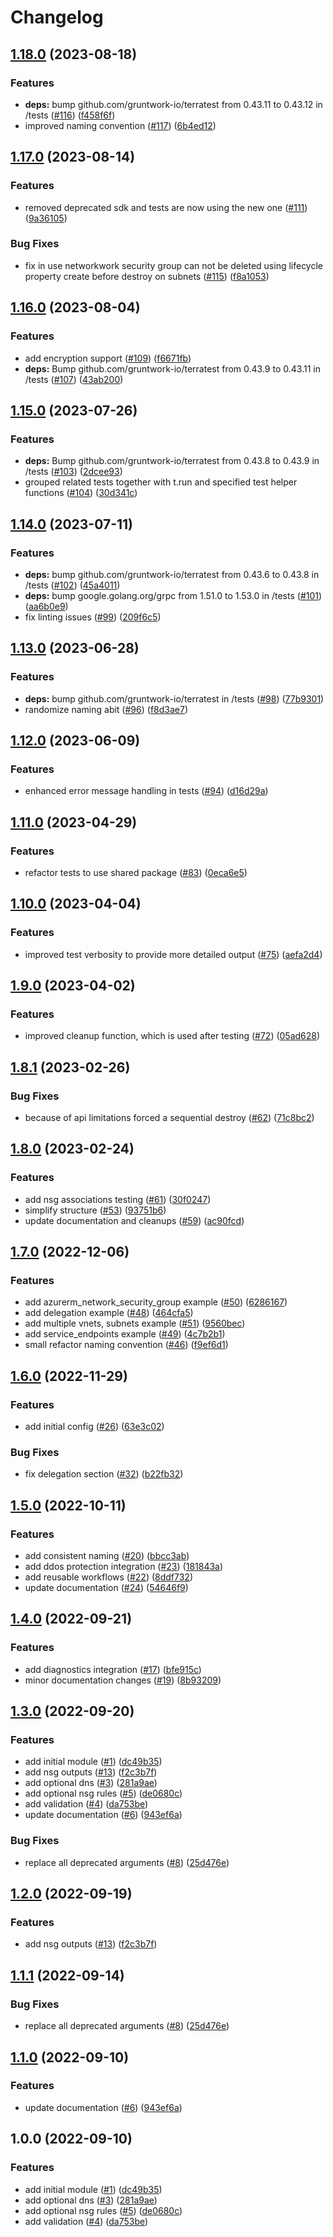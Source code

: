 # Changelog

## [1.18.0](https://github.com/aztfmods/terraform-azure-vnet/compare/v1.17.0...v1.18.0) (2023-08-18)


### Features

* **deps:** bump github.com/gruntwork-io/terratest from 0.43.11 to 0.43.12 in /tests ([#116](https://github.com/aztfmods/terraform-azure-vnet/issues/116)) ([f458f6f](https://github.com/aztfmods/terraform-azure-vnet/commit/f458f6fdeb3b40fd93296bfe714f521da157fae4))
* improved naming convention ([#117](https://github.com/aztfmods/terraform-azure-vnet/issues/117)) ([6b4ed12](https://github.com/aztfmods/terraform-azure-vnet/commit/6b4ed129ba41fc791551b2b39b6d44770223aa26))

## [1.17.0](https://github.com/aztfmods/terraform-azure-vnet/compare/v1.16.0...v1.17.0) (2023-08-14)


### Features

* removed deprecated sdk and tests are now using the new one ([#111](https://github.com/aztfmods/terraform-azure-vnet/issues/111)) ([9a36105](https://github.com/aztfmods/terraform-azure-vnet/commit/9a3610519ea96a999fd48aee7f3956bc86f082b4))


### Bug Fixes

* fix in use networkwork security group can not be deleted using lifecycle property create before destroy on subnets ([#115](https://github.com/aztfmods/terraform-azure-vnet/issues/115)) ([f8a1053](https://github.com/aztfmods/terraform-azure-vnet/commit/f8a10536ba2b5edb6121baf9f75d9b23b3e89f81))

## [1.16.0](https://github.com/aztfmods/terraform-azure-vnet/compare/v1.15.0...v1.16.0) (2023-08-04)


### Features

* add encryption support ([#109](https://github.com/aztfmods/terraform-azure-vnet/issues/109)) ([f6671fb](https://github.com/aztfmods/terraform-azure-vnet/commit/f6671fb965d6a3e70ac7eaeb21cb5e7cd81a3912))
* **deps:** Bump github.com/gruntwork-io/terratest from 0.43.9 to 0.43.11 in /tests ([#107](https://github.com/aztfmods/terraform-azure-vnet/issues/107)) ([43ab200](https://github.com/aztfmods/terraform-azure-vnet/commit/43ab200a5155e765f2d04171fcb5fc9abf2cb199))

## [1.15.0](https://github.com/aztfmods/terraform-azure-vnet/compare/v1.14.0...v1.15.0) (2023-07-26)


### Features

* **deps:** Bump github.com/gruntwork-io/terratest from 0.43.8 to 0.43.9 in /tests ([#103](https://github.com/aztfmods/terraform-azure-vnet/issues/103)) ([2dcee93](https://github.com/aztfmods/terraform-azure-vnet/commit/2dcee93250f5cd95e7e18e57924aafc2c5d88d55))
* grouped related tests together with t.run and specified test helper functions ([#104](https://github.com/aztfmods/terraform-azure-vnet/issues/104)) ([30d341c](https://github.com/aztfmods/terraform-azure-vnet/commit/30d341cc882ba388f6fb1dc65426710495b4acf8))

## [1.14.0](https://github.com/aztfmods/terraform-azure-vnet/compare/v1.13.0...v1.14.0) (2023-07-11)


### Features

* **deps:** bump github.com/gruntwork-io/terratest from 0.43.6 to 0.43.8 in /tests ([#102](https://github.com/aztfmods/terraform-azure-vnet/issues/102)) ([45a4011](https://github.com/aztfmods/terraform-azure-vnet/commit/45a401131e0220fe9f335da9c55ef8b2e72af54f))
* **deps:** bump google.golang.org/grpc from 1.51.0 to 1.53.0 in /tests ([#101](https://github.com/aztfmods/terraform-azure-vnet/issues/101)) ([aa6b0e9](https://github.com/aztfmods/terraform-azure-vnet/commit/aa6b0e9d49c146aebb0feba709ac1faac9e75775))
* fix linting issues ([#99](https://github.com/aztfmods/terraform-azure-vnet/issues/99)) ([209f6c5](https://github.com/aztfmods/terraform-azure-vnet/commit/209f6c592636f1a8b7830b294eba5894c35cd3d7))

## [1.13.0](https://github.com/aztfmods/module-azurerm-vnet/compare/v1.12.0...v1.13.0) (2023-06-28)


### Features

* **deps:** bump github.com/gruntwork-io/terratest in /tests ([#98](https://github.com/aztfmods/module-azurerm-vnet/issues/98)) ([77b9301](https://github.com/aztfmods/module-azurerm-vnet/commit/77b930185a0bdfe15acddd015e35b5a48e14a82f))
* randomize naming abit ([#96](https://github.com/aztfmods/module-azurerm-vnet/issues/96)) ([f8d3ae7](https://github.com/aztfmods/module-azurerm-vnet/commit/f8d3ae7b0139362858412ff4d584ec4e9e7e0536))

## [1.12.0](https://github.com/aztfmods/module-azurerm-vnet/compare/v1.11.0...v1.12.0) (2023-06-09)


### Features

* enhanced error message handling in tests ([#94](https://github.com/aztfmods/module-azurerm-vnet/issues/94)) ([d16d29a](https://github.com/aztfmods/module-azurerm-vnet/commit/d16d29a133afcd1388d987a2321ec5f7d0bcebeb))

## [1.11.0](https://github.com/aztfmods/module-azurerm-vnet/compare/v1.10.0...v1.11.0) (2023-04-29)


### Features

* refactor tests to use shared package ([#83](https://github.com/aztfmods/module-azurerm-vnet/issues/83)) ([0eca6e5](https://github.com/aztfmods/module-azurerm-vnet/commit/0eca6e52687617c4b6ecb08d5949e67502afdb40))

## [1.10.0](https://github.com/aztfmods/module-azurerm-vnet/compare/v1.9.0...v1.10.0) (2023-04-04)


### Features

* improved test verbosity to provide more detailed output ([#75](https://github.com/aztfmods/module-azurerm-vnet/issues/75)) ([aefa2d4](https://github.com/aztfmods/module-azurerm-vnet/commit/aefa2d4f55a4f30e361e6e30e6626cd0839a5a7e))

## [1.9.0](https://github.com/aztfmods/module-azurerm-vnet/compare/v1.8.1...v1.9.0) (2023-04-02)


### Features

* improved cleanup function, which is used after testing ([#72](https://github.com/aztfmods/module-azurerm-vnet/issues/72)) ([05ad628](https://github.com/aztfmods/module-azurerm-vnet/commit/05ad628c24b532b1f00a52ae2eac9ac0a6d62c1c))

## [1.8.1](https://github.com/aztfmods/module-azurerm-vnet/compare/v1.8.0...v1.8.1) (2023-02-26)


### Bug Fixes

* because of api limitations forced a sequential destroy ([#62](https://github.com/aztfmods/module-azurerm-vnet/issues/62)) ([71c8bc2](https://github.com/aztfmods/module-azurerm-vnet/commit/71c8bc29cd28c8bce3d37a1f6098eee88a6d9e7f))

## [1.8.0](https://github.com/aztfmods/module-azurerm-vnet/compare/v1.7.0...v1.8.0) (2023-02-24)


### Features

* add nsg associations testing ([#61](https://github.com/aztfmods/module-azurerm-vnet/issues/61)) ([30f0247](https://github.com/aztfmods/module-azurerm-vnet/commit/30f024783621d91f8fe880ee1d9e6217e76aa445))
* simplify structure ([#53](https://github.com/aztfmods/module-azurerm-vnet/issues/53)) ([93751b6](https://github.com/aztfmods/module-azurerm-vnet/commit/93751b6b9c04878b74684d5fc080558451a4e87c))
* update documentation and cleanups ([#59](https://github.com/aztfmods/module-azurerm-vnet/issues/59)) ([ac90fcd](https://github.com/aztfmods/module-azurerm-vnet/commit/ac90fcd1cc836c60a552ada2324e19b243a128d4))

## [1.7.0](https://github.com/aztfmods/module-azurerm-vnet/compare/v1.6.0...v1.7.0) (2022-12-06)


### Features

* add azurerm_network_security_group example ([#50](https://github.com/aztfmods/module-azurerm-vnet/issues/50)) ([6286167](https://github.com/aztfmods/module-azurerm-vnet/commit/6286167a6917ef2d68c37ce417bce829cb318052))
* add delegation example ([#48](https://github.com/aztfmods/module-azurerm-vnet/issues/48)) ([464cfa5](https://github.com/aztfmods/module-azurerm-vnet/commit/464cfa5ce29d52064538ad23c37a727d6f0233a5))
* add multiple vnets, subnets example ([#51](https://github.com/aztfmods/module-azurerm-vnet/issues/51)) ([9560bec](https://github.com/aztfmods/module-azurerm-vnet/commit/9560becc94e9689363465dae4682674b85059324))
* add service_endpoints example ([#49](https://github.com/aztfmods/module-azurerm-vnet/issues/49)) ([4c7b2b1](https://github.com/aztfmods/module-azurerm-vnet/commit/4c7b2b1ba1857b01b88f6f18ecf405d6ce46476c))
* small refactor naming convention ([#46](https://github.com/aztfmods/module-azurerm-vnet/issues/46)) ([f9ef6d1](https://github.com/aztfmods/module-azurerm-vnet/commit/f9ef6d1aad31a99c7d627c294d3829a9f82e3fce))

## [1.6.0](https://github.com/aztfmods/module-azurerm-vnet/compare/v1.5.0...v1.6.0) (2022-11-29)


### Features

* add initial config ([#26](https://github.com/aztfmods/module-azurerm-vnet/issues/26)) ([63e3c02](https://github.com/aztfmods/module-azurerm-vnet/commit/63e3c0274ba23b278ef544a96a35bee03c4fd842))


### Bug Fixes

* fix delegation section ([#32](https://github.com/aztfmods/module-azurerm-vnet/issues/32)) ([b22fb32](https://github.com/aztfmods/module-azurerm-vnet/commit/b22fb32a03234dcbe25fb5bbf60c0fdf3cb5efc9))

## [1.5.0](https://github.com/aztfmods/module-azurerm-vnet/compare/v1.4.0...v1.5.0) (2022-10-11)


### Features

* add consistent naming ([#20](https://github.com/aztfmods/module-azurerm-vnet/issues/20)) ([bbcc3ab](https://github.com/aztfmods/module-azurerm-vnet/commit/bbcc3abcbc3d9c7c24512335ce2db4e00e83c513))
* add ddos protection integration ([#23](https://github.com/aztfmods/module-azurerm-vnet/issues/23)) ([181843a](https://github.com/aztfmods/module-azurerm-vnet/commit/181843abd565786d96e78e11fb4830317cbe7e64))
* add reusable workflows ([#22](https://github.com/aztfmods/module-azurerm-vnet/issues/22)) ([8ddf732](https://github.com/aztfmods/module-azurerm-vnet/commit/8ddf732d4a02ffc2f32296fca6f82960624bfffb))
* update documentation ([#24](https://github.com/aztfmods/module-azurerm-vnet/issues/24)) ([54646f9](https://github.com/aztfmods/module-azurerm-vnet/commit/54646f99b7aa8e742c00de591b094b89a3adb6cd))

## [1.4.0](https://github.com/aztfmods/module-azurerm-vnet/compare/v1.3.0...v1.4.0) (2022-09-21)


### Features

* add diagnostics integration ([#17](https://github.com/aztfmods/module-azurerm-vnet/issues/17)) ([bfe915c](https://github.com/aztfmods/module-azurerm-vnet/commit/bfe915ca4efbb2ef264e66407b8c6e9552e875ba))
* minor documentation changes ([#19](https://github.com/aztfmods/module-azurerm-vnet/issues/19)) ([8b93209](https://github.com/aztfmods/module-azurerm-vnet/commit/8b93209d935f64dee4fcea77f45e1d3a4219308b))

## [1.3.0](https://github.com/aztfmods/module-azurerm-vnet/compare/v1.2.0...v1.3.0) (2022-09-20)


### Features

* add initial module ([#1](https://github.com/aztfmods/module-azurerm-vnet/issues/1)) ([dc49b35](https://github.com/aztfmods/module-azurerm-vnet/commit/dc49b35d1189df4b9d05cf4e98f34da24743737e))
* add nsg outputs ([#13](https://github.com/aztfmods/module-azurerm-vnet/issues/13)) ([f2c3b7f](https://github.com/aztfmods/module-azurerm-vnet/commit/f2c3b7f6975793e645f1f2a7ebb392a5a80c72f4))
* add optional dns ([#3](https://github.com/aztfmods/module-azurerm-vnet/issues/3)) ([281a9ae](https://github.com/aztfmods/module-azurerm-vnet/commit/281a9aea7dc68a6e0c15d14c79d89872d78dc081))
* add optional nsg rules ([#5](https://github.com/aztfmods/module-azurerm-vnet/issues/5)) ([de0680c](https://github.com/aztfmods/module-azurerm-vnet/commit/de0680c74ea3e57bc1636d64e4309f6d390ec5f1))
* add validation ([#4](https://github.com/aztfmods/module-azurerm-vnet/issues/4)) ([da753be](https://github.com/aztfmods/module-azurerm-vnet/commit/da753be82333c8c0e548c680e11a8dc1f8b12cf4))
* update documentation ([#6](https://github.com/aztfmods/module-azurerm-vnet/issues/6)) ([943ef6a](https://github.com/aztfmods/module-azurerm-vnet/commit/943ef6abf194659b756f47944fcdc9e5278d399b))


### Bug Fixes

* replace all deprecated arguments ([#8](https://github.com/aztfmods/module-azurerm-vnet/issues/8)) ([25d476e](https://github.com/aztfmods/module-azurerm-vnet/commit/25d476e3b27e8c7a00880438540471fc333d8f11))

## [1.2.0](https://github.com/aztfmods/module-azurerm-vnet/compare/v1.1.1...v1.2.0) (2022-09-19)


### Features

* add nsg outputs ([#13](https://github.com/aztfmods/module-azurerm-vnet/issues/13)) ([f2c3b7f](https://github.com/aztfmods/module-azurerm-vnet/commit/f2c3b7f6975793e645f1f2a7ebb392a5a80c72f4))

## [1.1.1](https://github.com/dkooll/terraform-azurerm-vnet/compare/v1.1.0...v1.1.1) (2022-09-14)


### Bug Fixes

* replace all deprecated arguments ([#8](https://github.com/dkooll/terraform-azurerm-vnet/issues/8)) ([25d476e](https://github.com/dkooll/terraform-azurerm-vnet/commit/25d476e3b27e8c7a00880438540471fc333d8f11))

## [1.1.0](https://github.com/dkooll/terraform-azurerm-vnet/compare/v1.0.0...v1.1.0) (2022-09-10)


### Features

* update documentation ([#6](https://github.com/dkooll/terraform-azurerm-vnet/issues/6)) ([943ef6a](https://github.com/dkooll/terraform-azurerm-vnet/commit/943ef6abf194659b756f47944fcdc9e5278d399b))

## 1.0.0 (2022-09-10)


### Features

* add initial module ([#1](https://github.com/dkooll/terraform-azurerm-vnet/issues/1)) ([dc49b35](https://github.com/dkooll/terraform-azurerm-vnet/commit/dc49b35d1189df4b9d05cf4e98f34da24743737e))
* add optional dns ([#3](https://github.com/dkooll/terraform-azurerm-vnet/issues/3)) ([281a9ae](https://github.com/dkooll/terraform-azurerm-vnet/commit/281a9aea7dc68a6e0c15d14c79d89872d78dc081))
* add optional nsg rules ([#5](https://github.com/dkooll/terraform-azurerm-vnet/issues/5)) ([de0680c](https://github.com/dkooll/terraform-azurerm-vnet/commit/de0680c74ea3e57bc1636d64e4309f6d390ec5f1))
* add validation ([#4](https://github.com/dkooll/terraform-azurerm-vnet/issues/4)) ([da753be](https://github.com/dkooll/terraform-azurerm-vnet/commit/da753be82333c8c0e548c680e11a8dc1f8b12cf4))
